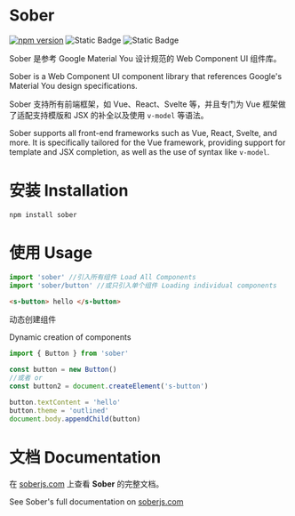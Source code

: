 # Sober

[![npm version](https://badge.fury.io/js/sober.svg)](https://badge.fury.io/js/sober)
![Static Badge](https://img.shields.io/badge/complete%20build-102kb-blue)
![Static Badge](https://img.shields.io/badge/gzip-28kb-wheat)

Sober 是参考 Google Material You 设计规范的 Web Component UI 组件库。   

Sober is a Web Component UI component library that references Google's Material You design specifications. 

Sober 支持所有前端框架，如 Vue、React、Svelte 等，并且专门为 Vue 框架做了适配支持模版和 JSX 的补全以及使用 `v-model` 等语法。   

Sober supports all front-end frameworks such as Vue, React, Svelte, and more. It is specifically tailored for the Vue framework, providing support for template and JSX completion, as well as the use of syntax like `v-model`.

# 安装 Installation
```shell
npm install sober
```

# 使用 Usage

```js
import 'sober' //引入所有组件 Load All Components
import 'sober/button' //或只引入单个组件 Loading individual components
```

```html
<s-button> hello </s-button>
```

动态创建组件   

Dynamic creation of components

```js
import { Button } from 'sober'

const button = new Button()
//或者 or
const button2 = document.createElement('s-button')

button.textContent = 'hello'
button.theme = 'outlined'
document.body.appendChild(button)
```

# 文档 Documentation

在 [soberjs.com](https://soberjs.com) 上查看 **Sober** 的完整文档。   

See Sober's full documentation on [soberjs.com](https://soberjs.com)